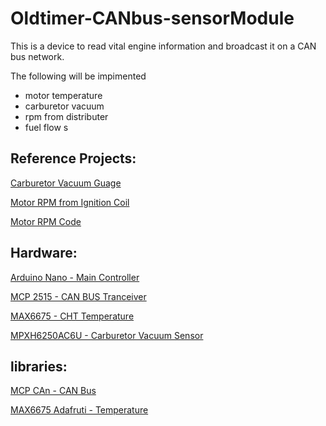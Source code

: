 # Oldtimer-CANbus-sensorModule

This is a device to read vital engine information and broadcast it on a CAN bus network.

The following will be impimented

- motor temperature
- carburetor vacuum
- rpm from distributer
- fuel flow
s

## Reference Projects:

[Carburetor Vacuum Guage](https://www.instructables.com/id/DIY-Digital-Vacuum-Gauge/)

[Motor RPM from Ignition Coil](https://www.chippernut.com/shift-light-v31.html#/)

[Motor RPM Code](https://github.com/chippernut/ShiftlightV_31/blob/master/ShiftLightV3_11.ino)

## Hardware:

[Arduino Nano - Main Controller](https://store.arduino.cc/arduino-nano)

[MCP 2515 - CAN BUS Tranceiver](http://henrysbench.capnfatz.com/henrys-bench/arduino-projects-tips-and-more/arduino-can-bus-module-pin-outs-and-schematics/)

[MAX6675 - CHT Temperature](https://de.banggood.com/MAX6675-Sensor-Module-Thermocouple-Cable-1024-Celsius-High-Temperature-Available-p-1086406.html?gmcCountry=DE&currency=EUR&createTmp=1&utm_source=googleshopping&utm_medium=cpc_bgcs&utm_content=garman&utm_campaign=pla-deg-ele-pc&gclid=Cj0KCQjwitPnBRCQARIsAA5n84l_m2LucaqTAD_XRxMBzMbeXdLC7jNOUG5H9TpO2s92qSuOHLTqlHIaAnfCEALw_wcB&cur_warehouse=CN)

[MPXH6250AC6U - Carburetor Vacuum Sensor](https://de.rs-online.com/web/p/absolutdruck-sensoren-ics/8212428/?relevancy-data=636F3D3126696E3D4931384E525353746F636B4E756D626572266C753D656E266D6D3D6D61746368616C6C26706D3D5E2828282872737C5253295B205D3F293F285C647B337D5B5C2D5C735D3F5C647B332C347D5B705061415D3F29297C283235285C647B387D7C5C647B317D5C2D5C647B377D2929292426706F3D3126736E3D592673723D2673743D52535F53544F434B5F4E554D4245522677633D4E4F4E45267573743D38323132343238267374613D3832313234323826&searchHistory=%7B%22enabled%22%3Atrue%7D)




## libraries:

[MCP CAn - CAN Bus](https://github.com/coryjfowler/MCP_CAN_lib)

[MAX6675 Adafruti - Temperature](https://github.com/adafruit/MAX6675-library)
